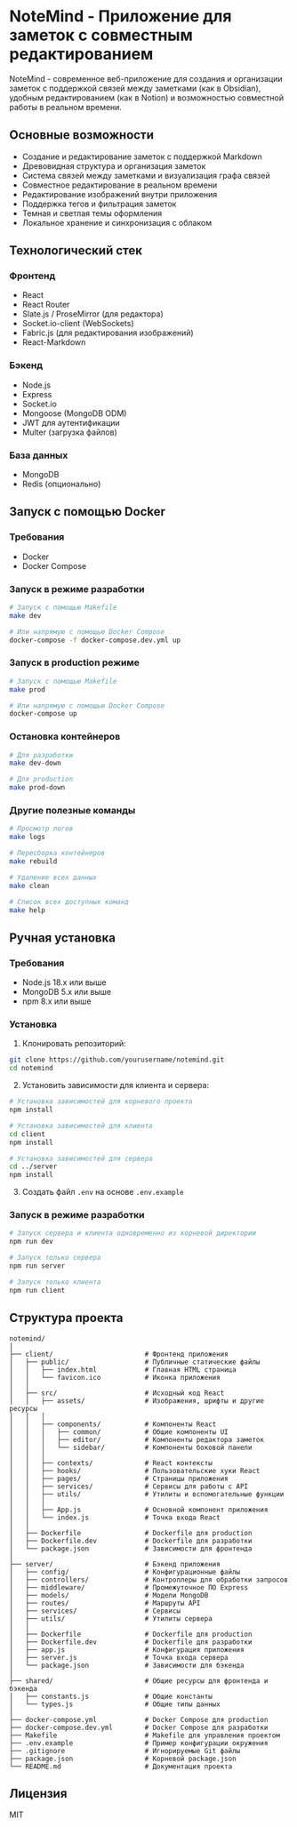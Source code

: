 # NoteMind - Приложение для заметок с совместным редактированием

NoteMind - современное веб-приложение для создания и организации заметок с поддержкой связей между заметками (как в Obsidian), удобным редактированием (как в Notion) и возможностью совместной работы в реальном времени.

## Основные возможности

- Создание и редактирование заметок с поддержкой Markdown
- Древовидная структура и организация заметок
- Система связей между заметками и визуализация графа связей
- Совместное редактирование в реальном времени
- Редактирование изображений внутри приложения
- Поддержка тегов и фильтрация заметок
- Темная и светлая темы оформления
- Локальное хранение и синхронизация с облаком

## Технологический стек

### Фронтенд
- React
- React Router
- Slate.js / ProseMirror (для редактора)
- Socket.io-client (WebSockets)
- Fabric.js (для редактирования изображений)
- React-Markdown

### Бэкенд
- Node.js
- Express
- Socket.io
- Mongoose (MongoDB ODM)
- JWT для аутентификации
- Multer (загрузка файлов)

### База данных
- MongoDB
- Redis (опционально)

## Запуск с помощью Docker

### Требования
- Docker
- Docker Compose

### Запуск в режиме разработки

```bash
# Запуск с помощью Makefile
make dev

# Или напрямую с помощью Docker Compose
docker-compose -f docker-compose.dev.yml up
```

### Запуск в production режиме

```bash
# Запуск с помощью Makefile
make prod

# Или напрямую с помощью Docker Compose
docker-compose up
```

### Остановка контейнеров

```bash
# Для разработки
make dev-down

# Для production
make prod-down
```

### Другие полезные команды

```bash
# Просмотр логов
make logs

# Пересборка контейнеров
make rebuild

# Удаление всех данных
make clean

# Список всех доступных команд
make help
```

## Ручная установка

### Требования
- Node.js 18.x или выше
- MongoDB 5.x или выше
- npm 8.x или выше

### Установка

1. Клонировать репозиторий:
```bash
git clone https://github.com/yourusername/notemind.git
cd notemind
```

2. Установить зависимости для клиента и сервера:
```bash
# Установка зависимостей для корневого проекта
npm install

# Установка зависимостей для клиента
cd client
npm install

# Установка зависимостей для сервера
cd ../server
npm install
```

3. Создать файл `.env` на основе `.env.example`

### Запуск в режиме разработки
```bash
# Запуск сервера и клиента одновременно из корневой директории
npm run dev

# Запуск только сервера
npm run server

# Запуск только клиента
npm run client
```

## Структура проекта

```
notemind/
│
├── client/                       # Фронтенд приложения
│   ├── public/                   # Публичные статические файлы
│   │   ├── index.html            # Главная HTML страница
│   │   └── favicon.ico           # Иконка приложения
│   │
│   ├── src/                      # Исходный код React
│   │   ├── assets/               # Изображения, шрифты и другие ресурсы
│   │   │
│   │   ├── components/           # Компоненты React
│   │   │   ├── common/           # Общие компоненты UI
│   │   │   ├── editor/           # Компоненты редактора заметок
│   │   │   └── sidebar/          # Компоненты боковой панели
│   │   │
│   │   ├── contexts/             # React контексты
│   │   ├── hooks/                # Пользовательские хуки React
│   │   ├── pages/                # Страницы приложения
│   │   ├── services/             # Сервисы для работы с API
│   │   ├── utils/                # Утилиты и вспомогательные функции
│   │   │
│   │   ├── App.js                # Основной компонент приложения
│   │   └── index.js              # Точка входа React
│   │
│   ├── Dockerfile                # Dockerfile для production
│   ├── Dockerfile.dev            # Dockerfile для разработки
│   └── package.json              # Зависимости для фронтенда
│
├── server/                       # Бэкенд приложения
│   ├── config/                   # Конфигурационные файлы
│   ├── controllers/              # Контроллеры для обработки запросов
│   ├── middleware/               # Промежуточное ПО Express
│   ├── models/                   # Модели MongoDB
│   ├── routes/                   # Маршруты API
│   ├── services/                 # Сервисы
│   ├── utils/                    # Утилиты сервера
│   │
│   ├── Dockerfile                # Dockerfile для production
│   ├── Dockerfile.dev            # Dockerfile для разработки
│   ├── app.js                    # Конфигурация приложения
│   ├── server.js                 # Точка входа сервера
│   └── package.json              # Зависимости для бэкенда
│
├── shared/                       # Общие ресурсы для фронтенда и бэкенда
│   ├── constants.js              # Общие константы
│   └── types.js                  # Общие типы данных
│
├── docker-compose.yml            # Docker Compose для production
├── docker-compose.dev.yml        # Docker Compose для разработки
├── Makefile                      # Makefile для управления проектом
├── .env.example                  # Пример конфигурации окружения
├── .gitignore                    # Игнорируемые Git файлы
├── package.json                  # Корневой package.json
└── README.md                     # Документация проекта
```

## Лицензия

MIT